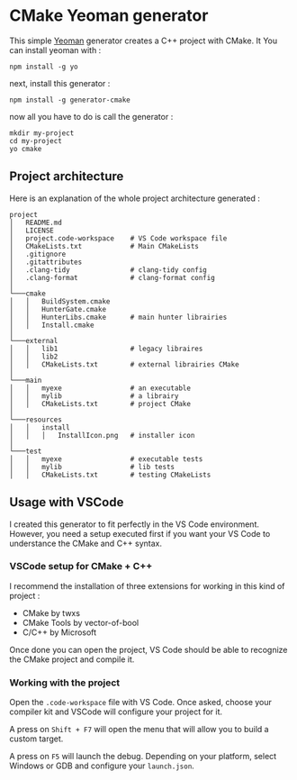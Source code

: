 # CMake Yeoman generator

This simple [Yeoman](https://yeoman.io/) generator creates a C++ project with CMake. It  You can install yeoman with :

```
npm install -g yo
```

next, install this generator : 

```
npm install -g generator-cmake
```

now all you have to do is call the generator : 

```
mkdir my-project
cd my-project
yo cmake
```

## Project architecture

Here is an explanation of the whole project architecture generated : 

```
project
│   README.md
│   LICENSE    
│   project.code-workspace    # VS Code workspace file
│   CMakeLists.txt            # Main CMakeLists
│   .gitignore
│   .gitattributes
│   .clang-tidy               # clang-tidy config
│   .clang-format             # clang-format config
│   
└───cmake
│   │   BuildSystem.cmake  
│   │   HunterGate.cmake
│   │   HunterLibs.cmake      # main hunter librairies
│   │   Install.cmake
│   
└───external
│   │   lib1                  # legacy libraires
│   │   lib2
│   │   CMakeLists.txt        # external librairies CMake  
│
└───main
│   │   myexe                 # an executable
│   │   mylib                 # a librairy
│   │   CMakeLists.txt        # project CMake
│
└───resources
│   │   install
│   │   │   InstallIcon.png   # installer icon
│
└───test
│   │   myexe                 # executable tests
│   │   mylib                 # lib tests
│   │   CMakeLists.txt        # testing CMakeLists
```

## Usage with VSCode

I created this generator to fit perfectly in the VS Code environment. However, you need a setup executed first if you want your VS Code to understance the CMake and C++ syntax.

### VSCode setup for CMake + C++

I recommend the installation of three extensions for working in this kind of project : 
- CMake by twxs
- CMake Tools by vector-of-bool
- C/C++ by Microsoft

Once done you can open the project, VS Code should be able to recognize the CMake project and compile it.

### Working with the project

Open the `.code-workspace` file  with VS Code. Once asked, choose your compiler kit and VSCode will configure your project for it.

A press on `Shift + F7` will open the menu that will allow you to build a custom target.

A press on `F5` will launch the debug. Depending on your platform, select Windows or GDB and configure your `launch.json`.
